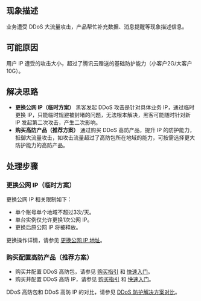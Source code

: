 
## 现象描述
业务遭受 DDoS 大流量攻击，产品帮忙补充数据、消息提醒等现象描述信息。

## 可能原因
用户 IP 遭受的攻击大小，超过了腾讯云赠送的基础防护能力（小客户2G/大客户10G）。

## 解决思路
- **更换公网 IP（临时方案）**
黑客发起 DDoS 攻击是针对具体业务 IP，通过临时更换 IP，只能临时规避被封堵的问题，无法根本解决，黑客可能随时针对新 IP 发起第二次攻击，产生二次影响。
- **购买高防产品（推荐方案）**
通过购买 DDoS 高防产品，提升 IP 的防护能力，抵御大流量攻击，如攻击流量超过了高防包所在地域的能力，可按需选择更大防护能力的高防产品。

## 处理步骤
### 更换公网 IP（临时方案）
更换公网 IP 相关限制如下：
- 单个账号单个地域不超过3次/天。
- 单台实例仅允许更换1次公网 IP。
- 更换后原公网 IP 将被释放。

更换操作详情，请参见 [更换公网 IP 地址](https://cloud.tencent.com/document/product/213/16642)。

### 购买配置高防产品（推荐方案）
- 购买并配置 DDoS 高防包，请参见 [购买指引](https://cloud.tencent.com/document/product/1021/43894) 和 [快速入门](https://cloud.tencent.com/document/product/1021/43898)。
- 购买并配置 DDoS 高防 IP，请参见 [购买指引](https://cloud.tencent.com/document/product/1014/44082) 和 [快速入门](https://cloud.tencent.com/document/product/1014/44087)。

DDoS 高防包和 DDoS 高防 IP 的对比，请参见 [DDoS 防护解决方案对比](https://cloud.tencent.com/document/product/1021/44463)。

